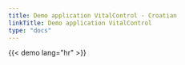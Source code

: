 ```yaml
---
title: Demo application VitalControl - Croatian
linkTitle: Demo application VitalControl
type: "docs"
---
```

{{< demo lang="hr" >}}
